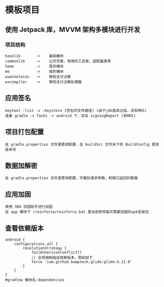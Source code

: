 # 模板项目
## 使用 Jetpack 库，MVVM 架构多模块进行开发

### 项目结构
    baselib       ->    基础模块
    commonlib     ->    公共页面，常用的工具类，适配器类等
    home          ->    首页模块
    me            ->    我的模块
    wxannotaion   ->    微信支付注解
    wxcompiler    ->    微信支付注解处理器

## 应用签名
    keytool -list -v -keystore [签名的文件路径] (由于jdk版本过高，没有MD5)
    或者 gradle -> Tasks -> android 下，双击 signingReport (有MD5)
## 项目打包配置
    在 gradle.properties 文件里更改配置，在 buildSrc 文件夹下的 BuildConfig 更改版本号
## 数据加解密
    在 gradle.properties 文件里更改配置，可看到请求参数，和接口返回的数据
## 应用加固
    使用 360 加固助手进行加固
    在 app 模块下 /reinforce/reinforce.bat 里动态修改每次需要加固的apk安装包
## 查看依赖版本
    android {
        configurations.all {    
            resolutionStrategy {
                failOnVersionConflict()
                // 全局强制指定依赖版本，例如如下
                force 'com.github.bumptech.glide:glide:4.11.0'
            }
        }
    }
    #gradlew 模块名:dependencies